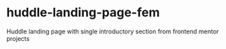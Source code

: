 # huddle-landing-page-fem
Huddle landing page with single introductory section from frontend mentor projects
